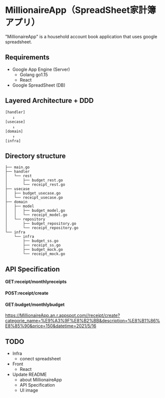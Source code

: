 # MillionaireApp（SpreadSheet家計簿アプリ）

"MillionaireApp" is a household account book application that uses google spreadsheet.

## Requirements
- Google App Engine (Server)
    - Golang go1.15
    - React
- Google SpreadSheet (DB)

## Layered Architecture + DDD
    [handler]
    　　↓
    [usecase]
    　　↓
    [domain]
    　　↑
    [infra]

## Directory structure
    ├── main.go
    ├── handler
    │   └── rest
    │       ├── budget_rest.go
    │       └── receipt_rest.go
    ├── usecase
    │   ├── budget_usecase.go
    │   └── receipt_usecase.go
    ├── domain
    │   ├── model
    │   │   ├── budget_model.go
    │   │   └── receipt_model.go
    │   └── repository
    │       ├── budget_repository.go
    │       └── receipt_repository.go
    └── infra
        └── infra
            ├── budget_ss.go
            ├── receipt_ss.go
            ├── budget_mock.go
            └── receipt_mock.go

## API Specification
#### GET:receipt/monthlyreceipts

#### POST:receipt/create

#### GET:budget/monthlybudget
https://MillionaireApp.an.r.appspot.com//receipt/create?categorie_name=%E9%A3%9F%E8%B2%BB&description=%E8%B1%86%E8%85%90&price=150&datetime=2021/5/16

## TODO
* Infra
    * conect spreadsheet
* Front
    * React
* Update README
    * about MillionaireApp
    * API Specification
    * UI image